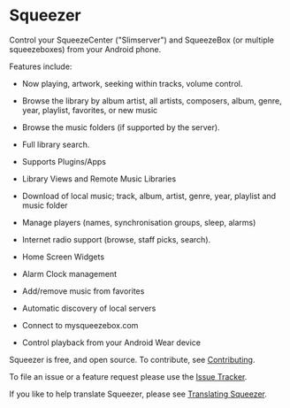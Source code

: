 Squeezer
========

Control your SqueezeCenter ("Slimserver") and SqueezeBox (or multiple squeezeboxes)
from your Android phone.

Features include:

*   Now playing, artwork, seeking within tracks, volume control.

*   Browse the library by album artist, all artists, composers, album, genre, year, playlist, favorites, or new music

*   Browse the music folders (if supported by the server).

*   Full library search.

*   Supports Plugins/Apps

*   Library Views and Remote Music Libraries

*   Download of local music; track, album, artist, genre, year, playlist and music folder

*   Manage players (names, synchronisation groups, sleep, alarms)

*   Internet radio support (browse, staff picks, search).

*   Home Screen Widgets

*   Alarm Clock management

*   Add/remove music from favorites

*   Automatic discovery of local servers

*   Connect to mysqueezebox.com

*   Control playback from your Android Wear device

Squeezer is free, and open source. To contribute, see [Contributing](https://github.com/kaaholst/android-squeezer/blob/develop/CONTRIBUTING.md).

To file an issue or a feature request please use the [Issue Tracker](https://github.com/kaaholst/android-squeezer/issues).

If you like to help translate Squeezer, please see [Translating Squeezer](https://github.com/kaaholst/android-squeezer/wiki/Translating-Squeezer).
